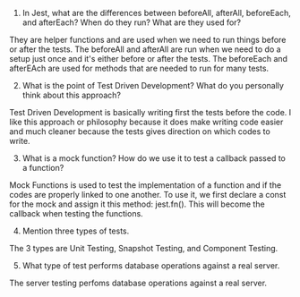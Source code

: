 <!-- Answers to the Short Answer Essay Questions go here -->


1. In Jest, what are the differences between beforeAll, afterAll, beforeEach, and afterEach? When do they run? What are they used for?

They are helper functions and are used when we need to run things before or  after the tests. The beforeAll and afterAll are run when we need to do a setup just once and it's either before or after the tests. The beforeEach and afterEAch are used for methods that are needed to run for many tests.      


2. What is the point of Test Driven Development? What do you personally think about this approach?

Test Driven Development is basically writing first the tests before the code. I like this approach or philosophy because it does make writing code easier and much cleaner because the tests gives direction on which codes to write.  


3. What is a mock function? How do we use it to test a callback passed to a function?

Mock Functions is used to test the implementation of a function and if the codes are properly linked to one another. To use it, we first declare a const for the mock and assign it this method: jest.fn(). This will become the callback when testing the functions.     

4. Mention three types of tests.

The 3 types are Unit Testing, Snapshot Testing, and Component Testing. 


5. What type of test performs database operations against a real server.

The server testing perfoms database operations against a real server. 
